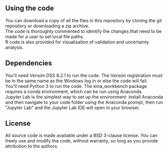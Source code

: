 ## Using the code  
You can download a copy of all the files in this repository by cloning the git repository or downloading a zip archive.  
The code is thoroughly commented to identify the changes that need to be made for a user to set local file paths.  
R code is also provided for visualisation of validation and uncertainty analysis.  

## Dependencies  
You'll need Vensim DSS 8.2.1 to run the code. The Vensim registration must be in the same name as the Windows log in or else the code will fail.  
You'll need Python 3 to run the code. The ema_workbench package requires a conda environment, which can be run using Anaconda.   
Jupyter Lab is the simplest way to set up the environment: install Anaconda and then navigate to your code folder using the Anaconda prompt, then run "Jupyter Lab" and the Jupyter Lab IDE will open in your browser.  

## License  
All source code is made available under a BSD 3-clause license. You can freely use and modify the code, without warranty, so long as you provide attribution to the authors.
